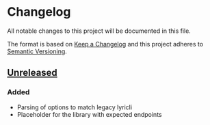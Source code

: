 # Changelog
All notable changes to this project will be documented in this file.

The format is based on [Keep a Changelog](http://keepachangelog.com/)
and this project adheres to [Semantic Versioning](http://semver.org/).

## [Unreleased]
### Added
- Parsing of options to match legacy lyricli
- Placeholder for the library with expected endpoints

[Unreleased]: https://github.com/olivierlacan/keep-a-changelog/compare/master...develop
